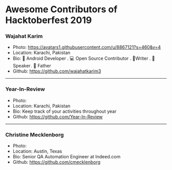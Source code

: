 # Awesome Contributors of Hacktoberfest 2019

### Wajahat Karim
- Photo: https://avatars1.githubusercontent.com/u/8867121?s=460&v=4
- Location: Karachi, Pakistan
- Bio: 📱 Android Developer . 💻 Open Source Contributor . 📝Writer . 🎤 Speaker . 👶 Father 
- Github: https://github.com/wajahatkarim3

-----------

### Year-In-Review
- Photo: 
- Location: Karachi, Pakistan
- Bio: Keep track of your activities throughout year
- Github: https://github.com/Year-In-Review

-----------

### Christine Mecklenborg
- Photo: 
- Location: Austin, Texas
- Bio: Senior QA Automation Engineer at Indeed.com
- Github: https://github.com/cmecklenborg
